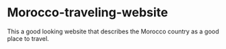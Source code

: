 # Morocco-traveling-website
This a good looking website that describes the Morocco country as a good place to travel.
